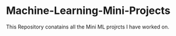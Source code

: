 # Machine-Learning-Mini-Projects
This Repository conatains all the Mini ML projrcts I have worked on.
